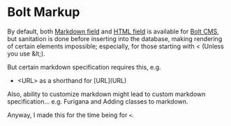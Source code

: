 # Bolt Markup

By default, both [Markdown field](https://docs.bolt.cm/3.6/fields/markdown#input-sanitisation) and [HTML field](https://docs.bolt.cm/3.6/fields/html#input-sanitisation) is available for [Bolt CMS](https://bolt.cm/), but sanitation is done before inserting into the database, making rendering of certain elements impossible; especially, for those starting with \< (Unless you use \&lt;).

But certain markdown specification requires this, e.g.
- \<URL>  as a shorthand for \[URL](URL)

Also, ability to customize markdown might lead to custom markdown specification... e.g. Furigana and Adding classes to markdown.

Anyway, I made this for the time being for `<`.
